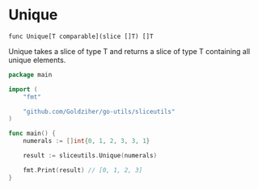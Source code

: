 # Unique

`func Unique[T comparable](slice []T) []T`

Unique takes a slice of type T and returns a slice of type T containing all unique elements.

```go
package main

import (
	"fmt"

	"github.com/Goldziher/go-utils/sliceutils"
)

func main() {
	numerals := []int{0, 1, 2, 3, 3, 1}

	result := sliceutils.Unique(numerals)

	fmt.Print(result) // [0, 1, 2, 3]
}
```
